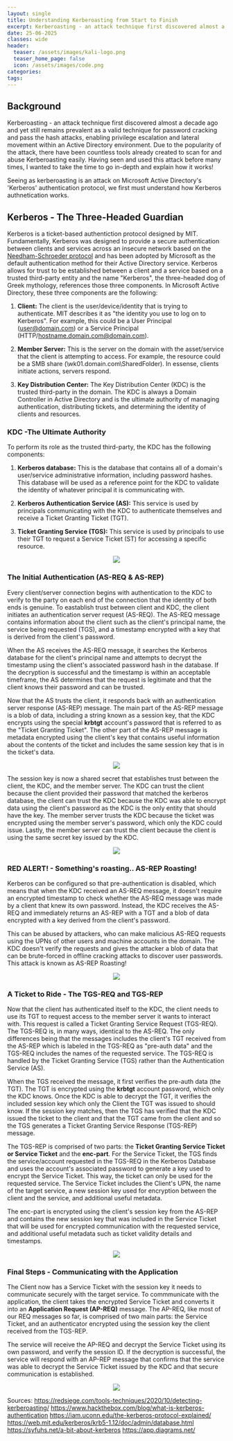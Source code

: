 ```yaml
---
layout: single
title: Understanding Kerberoasting from Start to Finish
excerpt: Kerberoasting - an attack technique first discovered almost a decade ago and yet still remains prevalent as a valid technique for password cracking and pass the hash attacks, enabling privilege escalation and lateral movement within an Active Directory environment.  Due to the popularity of the attack, there have been countless tools already created to scan for and abuse Kerberoasting easily.  Having seen and used this attack before many times, I wanted to take the time to go in-depth and explain how it works!
date: 25-06-2025
classes: wide
header:
  teaser: /assets/images/kali-logo.png
  teaser_home_page: false
  icon: /assets/images/code.png
categories:
tags:
---
```


## Background

Kerberoasting - an attack technique first discovered almost a decade ago and yet still remains prevalent as a valid technique for password cracking and pass the hash attacks, enabling privilege escalation and lateral movement within an Active Directory environment.  Due to the popularity of the attack, there have been countless tools already created to scan for and abuse Kerberoasting easily.  Having seen and used this attack before many times, I wanted to take the time to go in-depth and explain how it works!

Seeing as kerberoasting is an attack on Microsoft Active Directory's 'Kerberos' authentication protocol, we first must understand how Kerberos authnetication works.

## Kerberos - The Three-Headed Guardian

Kerberos is a ticket-based authentiction protocol designed by MIT.  Fundamentally, Kerberos was designed to provide a secure authentication between clients and services across an insecure network based on the [Needham-Schroeder protocol](https://en.wikipedia.org/wiki/Needham%E2%80%93Schroeder_protocol) and has been adopted by Microsoft as the default authentication method for their Active Directory service.  Kerberos allows for trust to be established between a client and a service based on a trusted third-party entity and the name "Kerberos", the three-headed dog of Greek mythology, references those three components.  In Microsoft Active Directory, these three components are the following:

1. **Client:**  The client is the user/device/identity that is trying to authenticate.  MIT describes it as "the identity you use to log on to Kerberos".  For example, this could be a User Principal (user@domain.com) or a Service Principal (HTTP/hostname.domain.com@domain.com).

2. **Member Server:** This is the server on the domain with the asset/service that the client is attempting to access.  For example, the resource could be a SMB share (\\wk01.domain.com\SharedFolder).  In essense, clients initiate actions, servers respond.

3. **Key Distribution Center:** The Key Distribution Center (KDC) is the trusted third-party in the domain.  The KDC is always a Domain Controller in Active Directory and is the ultimate authority of managing authentication, distributing tickets, and determining the identity of clients and resources.

### KDC -The Ultimate Authority

To perform its role as the trusted third-party, the KDC has the following components:

1. **Kerberos database:** This is the database that contains all of a domain's user/service administrative information, including password hashes.  This database will be used as a reference point for the KDC to validate the identity of whatever principal it is communicating with.

2. **Kerberos Authentication Service (AS):** This service is used by principals communicating with the KDC to authenticate themselves and receive a Ticket Granting Ticket (TGT).

2. **Ticket Granting Service (TGS):**  This service is used by principals to use their TGT to request a Service Ticket (ST) for accessing a specific resource.

<p align="center">
  <img src="/assets/images/Kerberoasting/Kerberos-Setup.png">
</p>

### The Initial Authentication (AS-REQ & AS-REP)

Every client/server connection begins with authentication to the KDC to verify to the party on each end of the connection that the identity of both ends is genuine.  To eastablish trust between client and KDC, the client initiates an authentication server request (AS-REQ).  The AS-REQ message contains information about the client such as the client's principal name, the service being requested (TGS), and a timestamp encrypted with a key that is derived from the client's password.

When the AS receives the AS-REQ message, it searches the Kerberos database for the client's principal name and attempts to decrypt the timestamp using the client's associated password hash in the database.  If the decryption is successful and the timestamp is within an acceptable timeframe, the AS determines that the request is legitimate and that the client knows their password and can be trusted.

Now that the AS trusts the client, it responds back with an authentication server response (AS-REP) message.  The main part of the AS-REP message is a blob of data, including a string known as a session key, that the KDC encrypts using the special **krbtgt** account's password that is referred to as the "Ticket Granting Ticket".  The other part of the AS-REP message is metadata encrypted using the client's key that contains useful information about the contents of the ticket and includes the same session key that is in the ticket's data.

<p align="center">
  <img src="/assets/images/Kerberoasting/ASREQandASREP.png">
</p>

The session key is now a shared secret that establishes trust between the client, the KDC, and the member server.  The KDC can trust the client because the client provided their password that matched the kerberos database, the client can trust the KDC because the KDC was able to encrypt data using the client's password as the KDC is the only entity that should have the key.  The member server trusts the KDC because the ticket was encrypted using the member server's password, which only the KDC could issue.  Lastly, the member server can trust the client because the client is using the same secret key issued by the KDC.

<p align="center">
  <img src="/assets/images/Kerberoasting/ASREQandASREPfinal.png">
</p>

### RED ALERT! - Something's roasting.. AS-REP Roasting!

Kerberos can be configured so that pre-authentication is disabled, which means that when the KDC received an AS-REQ message, it doesn't require an encrypted timestamp to check whether the AS-REQ message was made by a client that knew its own password.  Instead, the KDC receives the AS-REQ and immediately returns an AS-REP with a TGT and a blob of data encrypted with a key derived from the client's password.

This can be abused by attackers, who can make malicious AS-REQ requests using the UPNs of other users and machine accounts in the domain.  The KDC doesn't verify the requests and gives the attacker a blob of data that can be brute-forced in offline cracking attacks to discover user passwords.  This attack is known as AS-REP Roasting!

<p align="center">
  <img src="/assets/images/Kerberoasting/asreproasting.png">
</p>

### A Ticket to Ride - The TGS-REQ and TGS-REP

Now that the client has authenticated itself to the KDC, the client needs to use its TGT to request access to the member server it wants to interact with.  This request is called a Ticket Granting Service Request (TGS-REQ).  The TGS-REQ is, in many ways, identical to the AS-REQ.  The only differences being that the messages includes the client's TGT received from the AS-REP which is labeled in the TGS-REQ as "pre-auth data" and the TGS-REQ includes the names of the requested service.  The TGS-REQ is handled by the Ticket Granting Service (TGS) rather than the Authentication Service (AS).

When the TGS received the message, it first verifies the pre-auth data (the TGT).  The TGT is encrypted using the **krbtgt** account password, which only the KDC knows.  Once the KDC is able to decrypt the TGT, it verifies the included session key which only the Client the TGT was issued to should know.  If the session key matches, then the TGS has verified that the KDC issued the ticket to the client and that the TGT came from the client and so the TGS generates a Ticket Granting Service Response (TGS-REP) message.

The TGS-REP is comprised of two parts: the **Ticket Granting Service Ticket or Service Ticket** and the **enc-part**.  For the Service Ticket, the TGS finds the service/account requested in the TGS-REQ in the Kerberos Database and uses the account's associated password to generate a key used to encrypt the Service Ticket.  This way, the ticket can only be used for the requested service.  The Service Ticket includes the Client's UPN, the name of the target service, a new session key used for encryption between the client and the service, and additional useful metadata.

The enc-part is encrypted using the client's session key from the AS-REP and contains the new session key that was included in the Service Ticket that will be used for encrypted communication with the requested service, and additional useful metadata such as ticket validity details and timestamps.

<p align="center">
  <img src="/assets/images/Kerberoasting/TGSREQandTGSREP.png">
</p>

### Final Steps - Communicating with the Application

The Client now has a Service Ticket with the session key it needs to communicate securely with the target service.  To commmunicate with the application, the client takes the encrypted Service Ticket and converts it into an **Application Request (AP-REQ)** message.  The AP-REQ, like most of our REQ messages so far, is comprised of two main parts: the Service Ticket, and an authenticator encrypted using the session key the client received from the TGS-REP.

The service will receive the AP-REQ and decrypt the Service Ticket using its own password, and verify the session ID.  If the decryption is successful, the service will respond with an AP-REP message that confirms that the service was able to decrypt the Service Ticket issued by the KDC and that secure communication is established.

<p align="center">
  <img src="/assets/images/Kerberoasting/APREQandAPREP.png">
</p>









Sources:
https://redsiege.com/tools-techniques/2020/10/detecting-kerberoasting/
https://www.hackthebox.com/blog/what-is-kerberos-authentication
https://iam.uconn.edu/the-kerberos-protocol-explained/
https://web.mit.edu/kerberos/krb5-1.12/doc/admin/database.html
https://syfuhs.net/a-bit-about-kerberos
https://app.diagrams.net/

